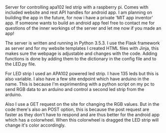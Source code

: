 Server for controlling apa102 led strip with a raspberry pi. Comes with included website and rest API handles for android app. I am planning on building the app in the future, for now i have a private 'MIT app inventor' app. If someone wants to build an android app feel free to contact me for questions of the inner workings of the server and let me now if you made an app!

The server is written and running in Python 3.5.3. I use the Flask framework as server and for my website templates I created HTML files with Jinja, this makes sure the webpage is adjustable and changes with the code. Adding functions is done by adding them to the dictionary in the config file and to the LED.py file.

For LED strip I used an APA102 powered led strip. I have 135 leds but this is also variable. I also have a few site endpoint which have arduino in the name. This is because I'm expirimenting with a python script on my pc to send RGB data to an arduino and control a second led strip from the arduino.

Also I use a GET request on the site for changing the RGB values. But in the code there's also an POST option, this is because the post request are faster as they don't have to respond and are thus better for the android app which has a colorwheel. When this colorwheel is dragged the LED strip will change it's color accordingly.
